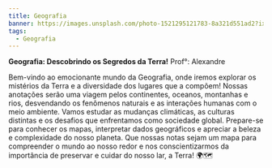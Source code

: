 ```yaml
---
title: Geografia
banner: https://images.unsplash.com/photo-1521295121783-8a321d551ad2?ixlib=rb-4.0.3&ixid=M3wxMjA3fDB8MHxwaG90by1wYWdlfHx8fGVufDB8fHx8fA%3D%3D&auto=format&fit=crop&w=870&q=80
tags:
  - Geografia
---
```


**Geografia: Descobrindo os Segredos da Terra!**
Prof°: Alexandre

Bem-vindo ao emocionante mundo da Geografia, onde iremos explorar os mistérios da Terra e a diversidade dos lugares que a compõem! Nossas anotações serão uma viagem pelos continentes, oceanos, montanhas e rios, desvendando os fenômenos naturais e as interações humanas com o meio ambiente. Vamos estudar as mudanças climáticas, as culturas distintas e os desafios que enfrentamos como sociedade global. Prepare-se para conhecer os mapas, interpretar dados geográficos e apreciar a beleza e complexidade do nosso planeta. Que nossas notas sejam um mapa para compreender o mundo ao nosso redor e nos conscientizarmos da importância de preservar e cuidar do nosso lar, a Terra! 🌍🗺️ 